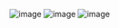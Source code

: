 ![image](https://github.com/user-attachments/assets/3fdd4f4f-8e98-4613-b21c-cb0eed0dd7cc)
![image](https://github.com/user-attachments/assets/f36bbbac-206d-41ac-afbf-7f24c5f5411c)
![image](https://github.com/user-attachments/assets/c5a6c21c-05d3-4bfc-9067-f191854b8ad7)
